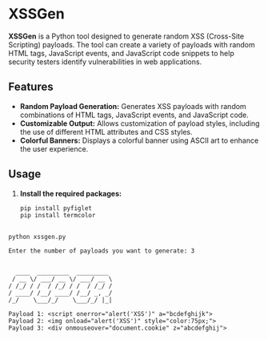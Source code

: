 # XSSGen

**XSSGen** is a Python tool designed to generate random XSS (Cross-Site Scripting) payloads. The tool can create a variety of payloads with random HTML tags, JavaScript events, and JavaScript code snippets to help security testers identify vulnerabilities in web applications.

## Features

- **Random Payload Generation:** Generates XSS payloads with random combinations of HTML tags, JavaScript events, and JavaScript code.
- **Customizable Output:** Allows customization of payload styles, including the use of different HTML attributes and CSS styles.
- **Colorful Banners:** Displays a colorful banner using ASCII art to enhance the user experience.

## Usage

1. **Install the required packages:**
   ```sh
   pip install pyfiglet
   pip install termcolor
 ```

python xssgen.py

Enter the number of payloads you want to generate: 3


   ____  _________  _________
  / __ \/ ___/ __ \/ ___/ __ \
 / /_/ / /  / /_/ / /  / /_/ /
/ ____/ /__/ ____/ /__/ _, _/
/_/    \___/_/    \___/_/ |_|

Payload 1: <script onerror="alert('XSS')" a="bcdefghijk">
Payload 2: <img onload="alert('XSS')" style="color:75px;">
Payload 3: <div onmouseover="document.cookie" z="abcdefghij">







